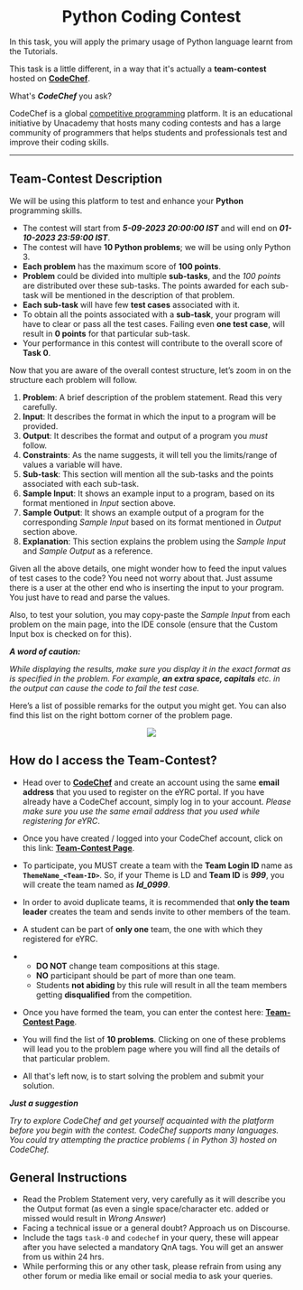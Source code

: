 <!-- <center><img src="http://mooc.e-yantra.org/img/eYantra_logo.svg" alt="e-yantra_logo" style="scale:75%;" /></center> -->

<style>
.back{
	position: fixed;
	width: 250px;
	height: 250px;
	top: 50%;
	left: 50%;
    margin-top: auto; 
    margin-left: auto; 
	opacity: 0.15;
    z-index: -1;
	}
</style>


<!-- <img src="http://mooc.e-yantra.org/img/EyantraLogoMini.png" class="back"> -->

<center>
    <h1>Python Coding Contest</h1>
</center>


In this task, you will apply the primary usage of Python language learnt from the Tutorials.

This task is a little different, in a way that it's actually a **team-contest** hosted on <b><a href="https://www.codechef.com" target="_blank">CodeChef</a></b>.

<!-- toc -->

What's ***CodeChef*** you ask?

CodeChef is a global <a href="https://en.wikipedia.org/wiki/Competitive_programming" target="_blank">competitive programming</a> platform. It is an educational initiative by Unacademy that hosts many coding contests and has a large community of programmers that helps students and professionals test and improve their coding skills.

---

## Team-Contest Description

We will be using this platform to test and enhance your **Python** programming skills.

- The contest will start from ***5-09-2023 20:00:00 IST*** and will end on ***01-10-2023 23:59:00 IST***.
- The contest will have **10 Python problems**; we will be using only Python 3.
- **Each problem** has the maximum score of **100 points**.
- **Problem** could be divided into multiple **sub-tasks**, and the *100 points* are distributed over these sub-tasks. The points awarded for each sub-task will be mentioned in the description of that problem.
- **Each sub-task** will have few **test cases** associated with it.
- To obtain all the points associated with a **sub-task**, your program will have to clear or pass all the test cases. Failing even **one test case**, will result in **0 points** for that particular sub-task.
- Your performance in this contest will contribute to the overall score of **Task 0**.


Now that you are aware of the overall contest structure, let’s zoom in on the structure each problem will follow.

1. **Problem**: A brief description of the problem statement. Read this very carefully.
2. **Input**: It describes the format in which the input to a program will be provided.
3. **Output**: It describes the format and output of a program you *must* follow.
4. **Constraints**: As the name suggests, it will tell you the limits/range of values a variable will have.
5. **Sub-task**: This section will mention all the sub-tasks and the points associated with each sub-task.
6. **Sample Input**: It shows an example input to a program, based on its format mentioned in *Input* section above.
7. **Sample Output**: It shows an example output of a program for the corresponding *Sample Input* based on its format mentioned in *Output* section above.
8. **Explanation**: This section explains the problem using the *Sample Input* and *Sample Output* as a reference.


Given all the above details, one might wonder how to feed the input values of test cases to the code? You need not worry about that. Just assume there is a user at the other end who is inserting the input to your program. You just have to read and parse the values.

Also, to test your solution, you may copy-paste the *Sample Input* from each problem on the main page, into the IDE console (ensure that the Custom Input box is checked on for this).


***A word of caution:***

*While displaying the results, make sure you display it in the exact format as is specified in the problem. For example, **an extra space, capitals** etc. in the output can cause the code to fail the test case.*


Here’s a list of possible remarks for the output you might get. You can also find this list on the right bottom corner of the problem page.

<center>
<img src=https://raw.githubusercontent.com/kalindkaria/typora-md-assets/master/maze_bot/assets/task_0/assignment/codechef_output_remarks.png>
</center>

## How do I access the Team-Contest?

- Head over to <b><a href="https://www.codechef.com" target="_blank">CodeChef</a></b> and create an account using the same **email address** that you used to register on the eYRC portal. If you have already have a CodeChef account, simply log in to your account. *Please make sure you use the same email address that you used while registering for eYRC*.

- Once you have created / logged into your CodeChef account, click on this link: <b><a href="https://www.codechef.com/EYRC2023" target="_blank">Team-Contest Page</a></b>.

- To participate, you MUST create a team with the **Team Login ID** name as **`ThemeName_<Team-ID>`**. So, if your Theme is LD and **Team ID** is ***999***, you will create the team named as ***ld_0999***.

- In order to avoid duplicate teams, it is recommended that **only the team leader** creates the team and sends invite to other members of the team.

- A student can be part of **only one** team, the one with which they registered for eYRC. 

- - **DO NOT** change team compositions at this stage. 
  - **NO** participant should be part of more than one team.
  - Students **not abiding** by this rule will result in all the team members getting **disqualified** from the competition.

- Once you have formed the team, you can enter the contest here: <b><a href="https://www.codechef.com/EYRC2023" target="_blank">Team-Contest Page</a></b>.
- You will find the list of **10 problems**. Clicking on one of these problems will lead you to the problem page where you will find all the details of that particular problem.
- All that's left now, is to start solving the problem and submit your solution.<br/>

***Just a suggestion***

*Try to explore CodeChef and get yourself acquainted with the platform before you begin with the contest. CodeChef supports many languages. You could try attempting the practice problems ( in Python 3) hosted on CodeChef.*


## General Instructions

- Read the Problem Statement very, very carefully as it will describe you the Output format (as even a single space/character etc. added or missed would result in *Wrong Answer*)
- Facing a technical issue or a general doubt? Approach us on Discourse.
- Include the tags ```task-0``` and ```codechef``` in your query, these will appear after you have selected a mandatory QnA tags. You will get an answer from us within 24 hrs.
- While performing this or any other task, please refrain from using any other forum or media like email or social media to ask your queries.